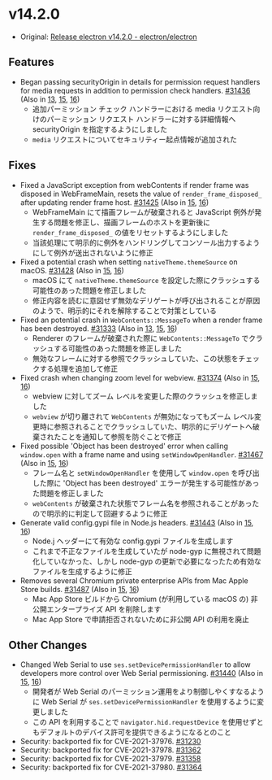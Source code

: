 # v14.2.0

- Original: [Release electron v14.2.0 - electron/electron](https://github.com/electron/electron/releases/tag/v14.2.0)

## Features

- Began passing securityOrigin in details for permission request handlers for media requests in addition to permission check handlers. [#31436](https://github.com/electron/electron/pull/31436) (Also in [13](https://github.com/electron/electron/pull/31437), [15](https://github.com/electron/electron/pull/31417), [16](https://github.com/electron/electron/pull/31416))
  - 追加パーミッション チェック ハンドラーにおける media リクエスト向けのパーミッション リクエスト ハンドラーに対する詳細情報へ securityOrigin を指定するようにしました
  - `media` リクエストについてセキュリティー起点情報が追加された

## Fixes

- Fixed a JavaScript exception from webContents if render frame was disposed in WebFrameMain, resets the value of `render_frame_disposed_` after updating render frame host. [#31425](https://github.com/electron/electron/pull/31425) (Also in [15](https://github.com/electron/electron/pull/31426), [16](https://github.com/electron/electron/pull/31427))
  - WebFrameMain にて描画フレームが破棄されると JavaScript 例外が発生する問題を修正し、描画フレームのホストを更新後に `render_frame_disposed_` の値をリセットするようにしました
  - 当該処理にて明示的に例外をハンドリングしてコンソール出力するようにして例外が送出されないように修正
- Fixed a potential crash when setting `nativeTheme.themeSource` on macOS. [#31428](https://github.com/electron/electron/pull/31428) (Also in [15](https://github.com/electron/electron/pull/31429), [16](https://github.com/electron/electron/pull/31430))
  - macOS にて `nativeTheme.themeSource` を設定した際にクラッシュする可能性のあった問題を修正しました
  - 修正内容を読むに意図せず無効なデリゲートが呼び出されることが原因のようで、明示的にそれを解除することで対策としている
- Fixed an potential crash in `WebContents::MessageTo` when a render frame has been destroyed. [#31333](https://github.com/electron/electron/pull/31333) (Also in [13](https://github.com/electron/electron/pull/31335), [15](https://github.com/electron/electron/pull/31334), [16](https://github.com/electron/electron/pull/31336))
  - Renderer のフレームが破棄された際に `WebContents::MessageTo` でクラッシュする可能性のあった問題を修正しました
  - 無効なフレームに対する参照でクラッシュしていた、この状態をチェックする処理を追加して修正
- Fixed crash when changing zoom level for webview. [#31374](https://github.com/electron/electron/pull/31374) (Also in [15](https://github.com/electron/electron/pull/31376), [16](https://github.com/electron/electron/pull/31375))
  - webview に対してズーム レベルを変更した際のクラッシュを修正しました
  - `webview` が切り離されて `WebContents` が無効になってもズーム レベル変更時に参照されることでクラッシュしていた、明示的にデリゲートへ破棄されたことを通知して参照を防ぐことで修正
- Fixed possible 'Object has been destroyed' error when calling `window.open` with a frame name and using `setWindowOpenHandler`. [#31467](https://github.com/electron/electron/pull/31467) (Also in [15](https://github.com/electron/electron/pull/31468), [16](https://github.com/electron/electron/pull/31469))
  - フレーム名と `setWindowOpenHandler` を使用して `window.open` を呼び出した際に 'Object has been destroyed' エラーが発生する可能性があった問題を修正しました
  - `webContents` が破棄された状態でフレーム名を参照されることがあったので明示的に判定して回避するように修正
- Generate valid config.gypi file in Node.js headers. [#31443](https://github.com/electron/electron/pull/31443) (Also in [15](https://github.com/electron/electron/pull/31442), [16](https://github.com/electron/electron/pull/31441))
  - Node.j ヘッダーにて有効な config.gypi ファイルを生成します
  - これまで不正なファイルを生成していたが node-gyp に無視されて問題化していなかった、しかし node-gyp の更新で必要になったため有効なファイルを生成するように修正
- Removes several Chromium private enterprise APIs from Mac Apple Store builds. [#31487](https://github.com/electron/electron/pull/31487) (Also in [15](https://github.com/electron/electron/pull/31483), [16](https://github.com/electron/electron/pull/31488))
  - Mac App Store ビルドから Chromium (が利用している macOS の) 非公開エンタープライズ API を削除します
  - Mac App Store で申請拒否されないために非公開 API の利用を廃止

## Other Changes

- Changed Web Serial to use `ses.setDevicePermissionHandler` to allow developers more control over Web Serial permissioning. [#31440](https://github.com/electron/electron/pull/31440) (Also in [15](https://github.com/electron/electron/pull/31418), [16](https://github.com/electron/electron/pull/31324))
  - 開発者が Web Serial のパーミッション運用をより制御しやくすなるように Web Serial が `ses.setDevicePermissionHandler` を使用するように変更しました
  - この API を利用することで `navigator.hid.requestDevice` を使用せずともデフォルトのデバイス許可を提供できるようになるとのこと
- Security: backported fix for CVE-2021-37976. [#31230](https://github.com/electron/electron/pull/31230)
- Security: backported fix for CVE-2021-37978. [#31362](https://github.com/electron/electron/pull/31362)
- Security: backported fix for CVE-2021-37979. [#31358](https://github.com/electron/electron/pull/31358)
- Security: backported fix for CVE-2021-37980. [#31364](https://github.com/electron/electron/pull/31364)
